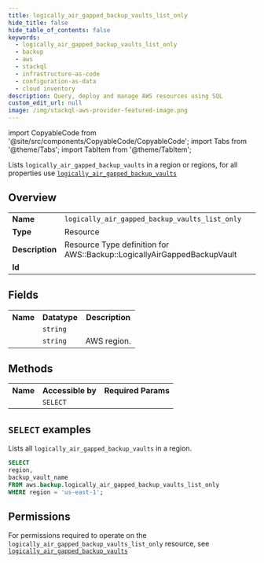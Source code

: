 ```yaml
---
title: logically_air_gapped_backup_vaults_list_only
hide_title: false
hide_table_of_contents: false
keywords:
  - logically_air_gapped_backup_vaults_list_only
  - backup
  - aws
  - stackql
  - infrastructure-as-code
  - configuration-as-data
  - cloud inventory
description: Query, deploy and manage AWS resources using SQL
custom_edit_url: null
image: /img/stackql-aws-provider-featured-image.png
---
```


import CopyableCode from '@site/src/components/CopyableCode/CopyableCode';
import Tabs from '@theme/Tabs';
import TabItem from '@theme/TabItem';

Lists <code>logically_air_gapped_backup_vaults</code> in a region or regions, for all properties use <a href="/services/serviceName/logically_air_gapped_backup_vaults/"><code>logically_air_gapped_backup_vaults</code></a>

## Overview
<table>
<tbody>
<tr><td><b>Name</b></td><td><code>logically_air_gapped_backup_vaults_list_only</code></td></tr>
<tr><td><b>Type</b></td><td>Resource</td></tr>
<tr><td><b>Description</b></td><td>Resource Type definition for AWS::Backup::LogicallyAirGappedBackupVault</td></tr>
<tr><td><b>Id</b></td><td><CopyableCode code="aws.backup.logically_air_gapped_backup_vaults_list_only" /></td></tr>
</tbody>
</table>

## Fields
<table>
<tbody>
<tr><th>Name</th><th>Datatype</th><th>Description</th></tr><tr><td><CopyableCode code="backup_vault_name" /></td><td><code>string</code></td><td></td></tr>
<tr><td><CopyableCode code="region" /></td><td><code>string</code></td><td>AWS region.</td></tr>
</tbody>
</table>

## Methods

<table>
<tbody>
  <tr>
    <th>Name</th>
    <th>Accessible by</th>
    <th>Required Params</th>
  </tr>
  <tr>
    <td><CopyableCode code="list_resources" /></td>
    <td><code>SELECT</code></td>
    <td><CopyableCode code="region" /></td>
  </tr>
</tbody>
</table>

## `SELECT` examples
Lists all <code>logically_air_gapped_backup_vaults</code> in a region.
```sql
SELECT
region,
backup_vault_name
FROM aws.backup.logically_air_gapped_backup_vaults_list_only
WHERE region = 'us-east-1';
```


## Permissions

For permissions required to operate on the <code>logically_air_gapped_backup_vaults_list_only</code> resource, see <a href="/services/backup/logically_air_gapped_backup_vaults/#permissions"><code>logically_air_gapped_backup_vaults</code></a>

